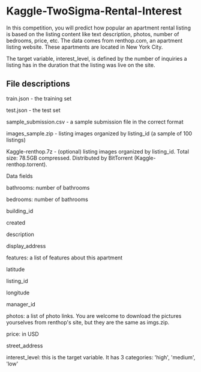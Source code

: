 # Kaggle-TwoSigma-Rental-Interest
In this competition, you will predict how popular an apartment rental listing is based on the listing content like text description, photos, number of bedrooms, price, etc. The data comes from renthop.com, an apartment listing website. These apartments are located in New York City.

The target variable, interest_level, is defined by the number of inquiries a listing has in the duration that the listing was live on the site. 

## File descriptions

train.json - the training set

test.json - the test set

sample_submission.csv - a sample submission file in the correct format

images_sample.zip - listing images organized by listing_id (a sample of 100 listings)

Kaggle-renthop.7z - (optional) listing images organized by listing_id. Total size: 78.5GB compressed. Distributed by BitTorrent (Kaggle-renthop.torrent). 

Data fields


bathrooms: number of bathrooms

bedrooms: number of bathrooms

building_id

created

description

display_address

features: a list of features about this apartment

latitude

listing_id

longitude

manager_id

photos: a list of photo links. You are welcome to download the pictures yourselves from renthop's site, but they are the same as imgs.zip. 

price: in USD

street_address

interest_level: this is the target variable. It has 3 categories: 'high', 'medium', 'low'
